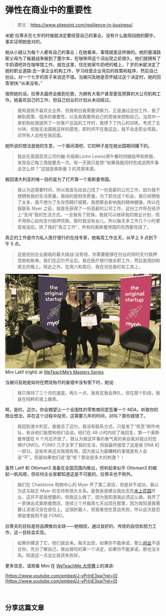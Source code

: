 # 弹性在商业中的重要性

> 原文：<https://www.sitepoint.com/resilience-in-business/>

米妮·拉蒂夫在七岁的时候就决定要经营自己的事业，没有什么能阻挡她的脚步。事实证明她是对的。

她从小就认为每个人都有自己的事业；在她看来，事情就是这样做的。她的塞浦路斯父母为了躲避战争搬到了墨尔本，在咖啡师这个词出现之前很久，他们就拥有了牛奶酒吧并在咖啡馆工作。就在这里，住在她家牛奶吧的楼上，7 岁的米妮决定了她的职业道路:去一家企业机构工作，学习经营企业背后的政策和程序，然后自己创业。对一个七岁的孩子来说还不错。当被问及她是否怀疑过这个决定时，她的回答很快:“从来没有。”

按照她的话，拉蒂夫最终会搬到伦敦，为拥有大客户甚至更高预算的大公司机构工作。她喜欢自己的工作，但自己创业的计划从未动摇过。

> 我知道我不喜欢企业界，但我明白我需要洞察力。正是通过这份工作，我了解到政策、程序的重要性，以及我需要用自己的思维来控制自己。当其中一家机构给我提供了一份客户总监的工作时，我停下了内心的训练，考虑了五分钟，但我无法摆脱这样的感觉，即时间不在我这边，我不会走职业弯路，迟早有人会抢在我前面。

她所说的想法是她的生意，一个眉间酒吧，它的种子是在她出国期间播下的。

> 我会在英国百货公司约翰·刘易斯(John Lewis)用午餐时间做指甲和修眉，发现自己每三周就要去一次。有一天我只是想:“如果我能同时完成这两件事会怎么样？”这就是奥斯曼 3 的灵感来源。

搬回澳大利亚的唯一目的是为了打开第一个奥斯曼帝国。

> 我认为这需要时间，所以我首先给自己找了一份高薪的公司工作，因为我不想牺牲我的生活质量。我指的是财务质量。为了抓住这个机会，我已经牺牲了太多，我不想为了生存而精打细算。我想那会影响我的精神健康。所以在我联系 Myer 之前，我首先获得了一份高薪的公司工作，这份工作将在经济上“支持”我的生活方式。一旦我有了担保，我就可以继续我的商业计划，而不用担心如何支付抵押贷款。那时我没有女儿，所以每天多工作几个小时更容易适应。除了我的“真正工作”，所有的奥斯曼帝国的东西都完成了。

真正的工作是作为私人医疗银行的在线专家，她每周工作五天，从早上 9 点到下午 5 点。

> 这是初创企业面临的最大挑战:没有钱，你需要能够在创业的同时支付抵押贷款和账单。我们在迈尔开业后，我在医疗银行做全职工作，然后是周四和周五的晚上。除此之外，在周六和周日，我在浏览器栏和工具上。

![Mini Latif at WeTeachMe](img/fecfa8963d7927276c3dc1cac95f3367.png)Mini Latif (right) at [WeTeachMe’s Masters Series](https://weteachme.com/masters-series)

当被问及她是如何在燃烧殆尽的废墟中没有倒下时，她说:

> 我只保持了三个月的速度。再久一点，我肯定我会挣扎，但在那个阶段，我是在纯粹的肾上腺素。

啊，是的，迈尔。你会期望让一个全国性的零售商同意签署一个 NDA，听取你的商业想法，并在这个过程中投资，这需要几年的时间，对吗？那你就错了。

> 我回到澳大利亚，直接去了迈尔。我没有联系方式，只是发了“信息”邮件地址，告诉他们我想和他们谈谈。他们在 48 小时内给了我回复，第一个奥斯曼帝国在 8 个月后开放了。我认为做这件事的勇气真的来自我对错过的恐惧(FOMO)。FOMO 几乎主宰了我的生活，但我最终接受了这是我 DNA 的一部分。这些年来这对我很有用，因为我认为最糟糕的事情是有人会说“不”。但是如果他们说“是”呢？那会是多大的刺激？！

虽然 Latif 和 Ottoman3 准备在全国范围内推出，但听起来似乎 Ottoman3 的崛起一帆风顺，但任何企业家都知道这是不可能的。拉蒂夫也不例外。

> 我们在 Chadstone 购物中心的 Myer 开了第二家店，但是并不成功，我认为这与缺乏 Myer 的支持有很大关系。是我爸爸建议我出去在[水上花园](https://www.watergardens.com.au/)开业，这并不是我想要的，但我这么做了，因为我知道我必须这么做。我开了一家弹出式奥斯曼商店，连续三个月每周七天出现在那里，因为我知道我需要让流浪汉坐在座位上。这很折磨人，但我害怕生意会失败，所以这次是恐惧驱使我而不是 FOMO。

拉蒂夫的目标是将品牌推向全球——她相信，通过良好的、传统的自信和努力工作，这一目标会实现。

> 如果你建造了它，他们就会来。每天出现，如果你不能承诺，那么[创业](https://www.bigcommerce.com/blog/quotes-for-entrepreneurs/)不适合你。充分了解自己，做出冒险的第一个决定，如果你不能承诺，那也没关系。知道这一点总比投资失败好。

更多信息，请观看 Mini 在 [WeTeachMe 大师赛](https://weteachme.com/masters-series)上的演讲:

[https://www.youtube.com/embed/J-vPrInE3sw?rel=0](https://www.youtube.com/embed/J-vPrInE3sw?rel=0)

<br />

## 分享这篇文章